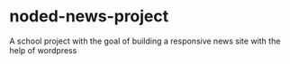 # noded-news-project
A school project with the goal of building a responsive news site with the help of wordpress
